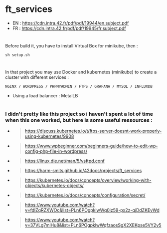 # ft_services
- EN : https://cdn.intra.42.fr/pdf/pdf/19944/en.subject.pdf
- FR : https://cdn.intra.42.fr/pdf/pdf/19945/fr.subject.pdf
#
Before build it, you have to install Virtual Box for minikube, then :
```
sh setup.sh
```
#
In that project you may use Docker and kubernetes (minikube) to create a cluster with different services :
```
NGINX / WORDPRESS / PHPMYADMIN / FTPS / GRAFANA / MYSQL / INFLUXDB
```
- Using a load balancer : MetalLB
#
### I didn't pretty like this project so i haven't spent a lot of time when this one worked, but here is some useful ressources :
- > https://discuss.kubernetes.io/t/ftps-server-doesnt-work-properly-using-kubernetes/9908
- > https://www.wpbeginner.com/beginners-guide/how-to-edit-wp-config-php-file-in-wordpress/
- > https://linux.die.net/man/5/vsftpd.conf
- > https://harm-smits.github.io/42docs/projects/ft_services
- > https://kubernetes.io/docs/concepts/overview/working-with-objects/kubernetes-objects/
- > https://kubernetes.io/docs/concepts/configuration/secret/
- > https://www.youtube.com/watch?v=fdlZqRZXWOc&list=PLn6POgpklwWq0iz59-px2z-qjDdZKEvWd
- > https://www.youtube.com/watch?v=37VLg7mlHu8&list=PLn6POgpklwWqfzaosSgX2XEKpse5VY2v5